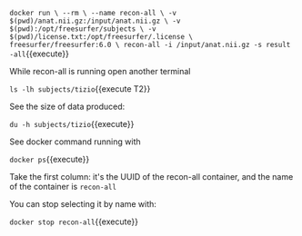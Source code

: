 `
docker run \
    --rm \
    --name recon-all \
    -v $(pwd)/anat.nii.gz:/input/anat.nii.gz \
    -v $(pwd):/opt/freesurfer/subjects \
    -v $(pwd)/license.txt:/opt/freesurfer/.license \
        freesurfer/freesurfer:6.0 \
            recon-all -i /input/anat.nii.gz -s result -all
`{{execute}}

While recon-all is running open another terminal

`ls -lh subjects/tizio`{{execute T2}}

See the size of data produced:

`du -h subjects/tizio`{{execute}}

See docker command running with

`docker ps`{{execute}}

Take the first column: it's the UUID of the recon-all container, and the name of the container is `recon-all`

You can stop selecting it by name with:

`docker stop recon-all`{{execute}}
